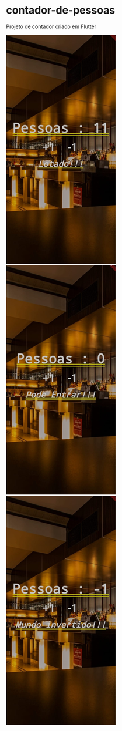 # contador-de-pessoas
Projeto de contador criado em Flutter

<img src="contador_de_pessoas/images/toReadme/lotado.jpeg" width="300">
<img src="contador_de_pessoas/images/toReadme/livre.jpeg" width="300">
<img src="contador_de_pessoas/images/toReadme/mundo%20invetido.jpeg" width="300">
